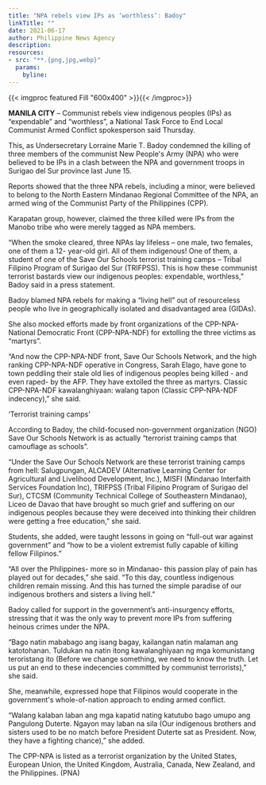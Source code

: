```yaml
---
title: "NPA rebels view IPs as ‘worthless’: Badoy"
linkTitle: ""
date: 2021-06-17
author: Philippine News Agency
description:
resources:
- src: "**.{png,jpg,webp}"
  params:
    byline: 
---
```

{{< imgproc featured Fill "600x400" >}}{{< /imgproc>}}

**MANILA CITY** – Communist rebels view indigenous peoples (IPs) as “expendable” and “worthless”, a National Task Force to End Local Communist Armed Conflict spokesperson said Thursday.

This, as Undersecretary Lorraine Marie T. Badoy condemned the killing of three members of the communist New People's Army (NPA) who were believed to be IPs in a clash between the NPA and government troops in Surigao del Sur province last June 15.

Reports showed that the three NPA rebels, including a minor, were believed to belong to the North Eastern Mindanao Regional Committee of the NPA, an armed wing of the Communist Party of the Philippines (CPP).

Karapatan group, however, claimed the three killed were IPs from the Manobo tribe who were merely tagged as NPA members.

“When the smoke cleared, three NPAs lay lifeless – one male, two females, one of them a 12- year-old girl. All of them indigenous! One of them, a student of one of the Save Our Schools terrorist training camps – Tribal Filipino Program of Surigao del Sur (TRIFPSS). This is how these communist terrorist bastards view our indigenous peoples: expendable, worthless,” Badoy said in a press statement.

Badoy blamed NPA rebels for making a “living hell” out of resourceless people who live in geographically isolated and disadvantaged area (GIDAs).

She also mocked efforts made by front organizations of the CPP-NPA-National Democratic Front (CPP-NPA-NDF) for extolling the three victims as “martyrs”.

“And now the CPP-NPA-NDF front, Save Our Schools Network, and the high ranking CPP-NPA-NDF operative in Congress, Sarah Elago, have gone to town peddling their stale old lies of indigenous peoples being killed - and even raped- by the AFP. They have extolled the three as martyrs. Classic CPP-NPA-NDF kawalanghiyaan: walang tapon (Classic CPP-NPA-NDF indecency),” she said.

‘Terrorist training camps’

According to Badoy, the child-focused non-government organization (NGO) Save Our Schools Network is as actually “terrorist training camps that camouflage as schools”.

“Under the Save Our Schools Network are these terrorist training camps from hell: Salugpungan, ALCADEV (Alternative Learning Center for Agricultural and Livelihood Development, Inc.), MISFI (Mindanao Interfaith Services Foundation Inc), TRIFPSS (Tribal Filipino Program of Surigao del Sur), CTCSM (Community Technical College of Southeastern Mindanao), Liceo de Davao that have brought so much grief and suffering on our indigenous peoples because they were deceived into thinking their children were getting a free education,” she said.

Students, she added, were taught lessons in going on “full-out war against government” and “how to be a violent extremist fully capable of killing fellow Filipinos.”

“All over the Philippines- more so in Mindanao- this passion play of pain has played out for decades,” she said. “To this day, countless indigenous children remain missing. And this has turned the simple paradise of our indigenous brothers and sisters a living hell.”

Badoy called for support in the government’s anti-insurgency efforts, stressing that it was the only way to prevent more IPs from suffering heinous crimes under the NPA.

“Bago natin mababago ang isang bagay, kailangan natin malaman ang katotohanan. Tuldukan na natin itong kawalanghiyaan ng mga komunistang teroristang ito (Before we change something, we need to know the truth. Let us put an end to these indecencies committed by communist terrorists),” she said.

She, meanwhile, expressed hope that Filipinos would cooperate in the government's whole-of-nation approach to ending armed conflict.

“Walang kalaban laban ang mga kapatid nating katutubo bago umupo ang Pangulong Duterte. Ngayon may laban na sila (Our indigenous brothers and sisters used to be no match before President Duterte sat as President. Now, they have a fighting chance),” she added.

The CPP-NPA is listed as a terrorist organization by the United States, European Union, the United Kingdom, Australia, Canada, New Zealand, and the Philippines. (PNA)